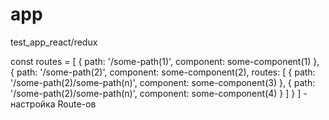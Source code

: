 # app
test_app_react/redux

const routes = [
  {
    path: '/some-path(1)',
    component: some-component(1)
  },
  {
    path: '/some-path(2)',
    component: some-component(2),
    routes: [
      {
        path: '/some-path(2)/some-path(n)',
        component: some-component(3)
      },
      {
        path: '/some-path(2)/some-path(n)',
        component: some-component(4)
      }
    ]
  }
] - настройкa Route-ов
